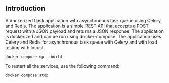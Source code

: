 ## Introduction 
A dockerized flask application with asynchronous task queue using Celery and Redis. The application is a simple REST API that accepts a POST request with a JSON payload and returns a JSON response. The application is dockerized and can be run using docker-compose. The application uses Celery and Redis for asynchronous task queue with Celery and with load testing with locust. 

```commandline
docker compose up --build
```
To restart all the services, use the following command:
```commandline
docker compose stop 
```